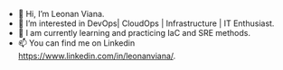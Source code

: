 - 👋 Hi, I’m Leonan Viana.
- 👀 I’m interested in DevOps| CloudOps | Infrastructure | IT Enthusiast.
- 🌱 I am currently learning and practicing IaC and SRE methods.
- 📫 You can find me on Linkedin https://www.linkedin.com/in/leonanviana/.

<!---
LeonanXablau/LeonanXablau is a ✨ special ✨ repository because its `README.md` (this file) appears on your GitHub profile.
You can click the Preview link to take a look at your changes.
--->
